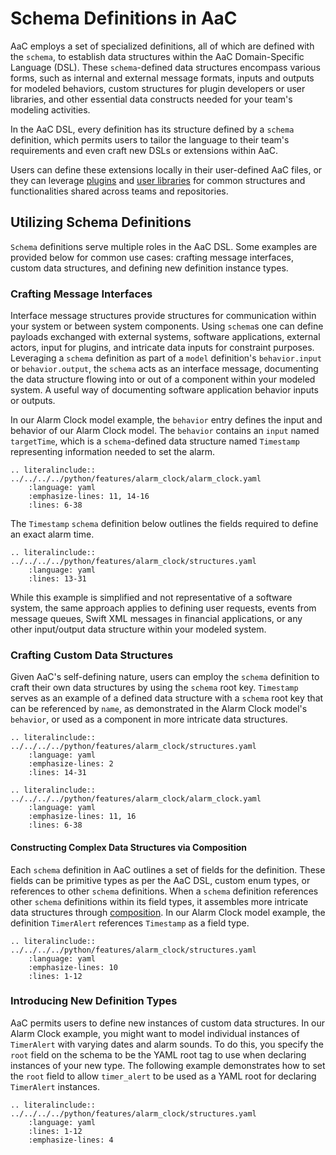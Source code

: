 # Schema Definitions in AaC

AaC employs a set of specialized definitions, all of which are defined with the `schema`, to establish data structures within the AaC Domain-Specific Language (DSL). These `schema`-defined data structures encompass various forms, such as internal and external message formats, inputs and outputs for modeled behaviors, custom structures for plugin developers or user libraries, and other essential data constructs needed for your team's modeling activities.

In the AaC DSL, every definition has its structure defined by a `schema` definition, which permits users to tailor the language to their team's requirements and even craft new DSLs or extensions within AaC.

Users can define these extensions locally in their user-defined AaC files, or they can leverage [plugins](../dev_guide/plugin_dev_guide.md) and [user libraries](./user_library.md) for common structures and functionalities shared across teams and repositories.

## Utilizing Schema Definitions

`Schema` definitions serve multiple roles in the AaC DSL. Some examples are provided below for common use cases: crafting message interfaces, custom data structures, and defining new definition instance types.

### Crafting Message Interfaces

Interface message structures provide structures for communication within your system or between system components. Using `schema`s one can define payloads exchanged with external systems, software applications, external actors, input for plugins, and intricate data inputs for constraint purposes. Leveraging a `schema` definition as part of a `model` definition's `behavior.input` or `behavior.output`, the `schema` acts as an interface message, documenting the data structure flowing into or out of a component within your modeled system. A useful way of documenting software application behavior inputs or outputs.

In our Alarm Clock model example, the `behavior` entry defines the input and behavior of our Alarm Clock model. The `behavior` contains an `input` named `targetTime`, which is a `schema`-defined data structure named `Timestamp` representing information needed to set the alarm.

```{eval-rst}
.. literalinclude:: ../../../../python/features/alarm_clock/alarm_clock.yaml
    :language: yaml
    :emphasize-lines: 11, 14-16
    :lines: 6-38
```

The `Timestamp` `schema` definition below outlines the fields required to define an exact alarm time.

```{eval-rst}
.. literalinclude:: ../../../../python/features/alarm_clock/structures.yaml
    :language: yaml
    :lines: 13-31
```

While this example is simplified and not representative of a software system, the same approach applies to defining user requests, events from message queues, Swift XML messages in financial applications, or any other input/output data structure within your modeled system.

### Crafting Custom Data Structures

Given AaC's self-defining nature, users can employ the `schema` definition to craft their own data structures by using the `schema` root key. `Timestamp` serves as an example of a defined data structure with a `schema` root key that can be referenced by `name`, as demonstrated in the Alarm Clock model's `behavior`, or used as a component in more intricate data structures.

```{eval-rst}
.. literalinclude:: ../../../../python/features/alarm_clock/structures.yaml
    :language: yaml
    :emphasize-lines: 2
    :lines: 14-31
```

```{eval-rst}
.. literalinclude:: ../../../../python/features/alarm_clock/alarm_clock.yaml
    :language: yaml
    :emphasize-lines: 11, 16
    :lines: 6-38
```

#### Constructing Complex Data Structures via Composition

Each `schema` definition in AaC outlines a set of fields for the definition. These fields can be primitive types as per the AaC DSL, custom enum types, or references to other `schema` definitions. When a `schema` definition references other `schema` definitions within its field types, it assembles more intricate data structures through [composition](https://en.wikipedia.org/wiki/Object_composition). In our Alarm Clock model example, the definition `TimerAlert` references `Timestamp` as a field type.

```{eval-rst}
.. literalinclude:: ../../../../python/features/alarm_clock/structures.yaml
    :language: yaml
    :emphasize-lines: 10
    :lines: 1-12
```

### Introducing New Definition Types

AaC permits users to define new instances of custom data structures. In our Alarm Clock example, you might want to model individual instances of `TimerAlert` with varying dates and alarm sounds. To do this, you specify the `root` field on the schema to be the YAML root tag to use when declaring instances of your new type. The following example demonstrates how to set the `root` field to allow `timer_alert` to be used as a YAML root for declaring `TimerAlert` instances.

```{eval-rst}
.. literalinclude:: ../../../../python/features/alarm_clock/structures.yaml
    :language: yaml
    :lines: 1-12
    :emphasize-lines: 4
```
